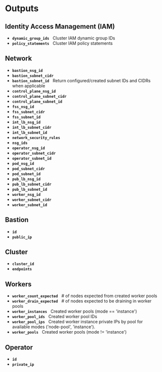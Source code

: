 # Outputs

## Identity Access Management (IAM)
<!-- BEGIN_TF_IAM -->

* **`dynamic_group_ids`**&nbsp;&nbsp; Cluster IAM dynamic group IDs
* **`policy_statements`**&nbsp;&nbsp; Cluster IAM policy statements

<!-- END_TF_IAM -->

## Network
<!-- BEGIN_TF_NETWORK -->

* **`bastion_nsg_id`**&nbsp;&nbsp; 
* **`bastion_subnet_cidr`**&nbsp;&nbsp; 
* **`bastion_subnet_id`**&nbsp;&nbsp; Return configured/created subnet IDs and CIDRs when applicable
* **`control_plane_nsg_id`**&nbsp;&nbsp; 
* **`control_plane_subnet_cidr`**&nbsp;&nbsp; 
* **`control_plane_subnet_id`**&nbsp;&nbsp; 
* **`fss_nsg_id`**&nbsp;&nbsp; 
* **`fss_subnet_cidr`**&nbsp;&nbsp; 
* **`fss_subnet_id`**&nbsp;&nbsp; 
* **`int_lb_nsg_id`**&nbsp;&nbsp; 
* **`int_lb_subnet_cidr`**&nbsp;&nbsp; 
* **`int_lb_subnet_id`**&nbsp;&nbsp; 
* **`network_security_rules`**&nbsp;&nbsp; 
* **`nsg_ids`**&nbsp;&nbsp; 
* **`operator_nsg_id`**&nbsp;&nbsp; 
* **`operator_subnet_cidr`**&nbsp;&nbsp; 
* **`operator_subnet_id`**&nbsp;&nbsp; 
* **`pod_nsg_id`**&nbsp;&nbsp; 
* **`pod_subnet_cidr`**&nbsp;&nbsp; 
* **`pod_subnet_id`**&nbsp;&nbsp; 
* **`pub_lb_nsg_id`**&nbsp;&nbsp; 
* **`pub_lb_subnet_cidr`**&nbsp;&nbsp; 
* **`pub_lb_subnet_id`**&nbsp;&nbsp; 
* **`worker_nsg_id`**&nbsp;&nbsp; 
* **`worker_subnet_cidr`**&nbsp;&nbsp; 
* **`worker_subnet_id`**&nbsp;&nbsp; 

<!-- END_TF_NETWORK -->

## Bastion
<!-- BEGIN_TF_BASTION -->

* **`id`**&nbsp;&nbsp; 
* **`public_ip`**&nbsp;&nbsp; 

<!-- END_TF_BASTION -->

## Cluster
<!-- BEGIN_TF_CLUSTER -->

* **`cluster_id`**&nbsp;&nbsp; 
* **`endpoints`**&nbsp;&nbsp; 

<!-- END_TF_CLUSTER -->

## Workers
<!-- BEGIN_TF_WORKERS -->

* **`worker_count_expected`**&nbsp;&nbsp; # of nodes expected from created worker pools
* **`worker_drain_expected`**&nbsp;&nbsp; # of nodes expected to be draining in worker pools
* **`worker_instances`**&nbsp;&nbsp; Created worker pools (mode == 'instance')
* **`worker_pool_ids`**&nbsp;&nbsp; Created worker pool IDs
* **`worker_pool_ips`**&nbsp;&nbsp; Created worker instance private IPs by pool for available modes ('node-pool', 'instance').
* **`worker_pools`**&nbsp;&nbsp; Created worker pools (mode != 'instance')

<!-- END_TF_WORKERS -->

## Operator
<!-- BEGIN_TF_OPERATOR -->

* **`id`**&nbsp;&nbsp; 
* **`private_ip`**&nbsp;&nbsp; 

<!-- END_TF_OPERATOR -->
